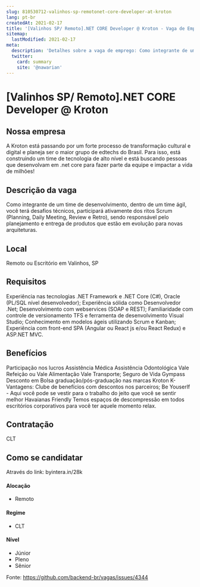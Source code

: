 ```yaml
---
slug: 810530712-valinhos-sp-remotonet-core-developer-at-kroton
lang: pt-br
createdAt: 2021-02-17
title: '[Valinhos SP/ Remoto].NET CORE Developer @ Kroton - Vaga de Emprego'
sitemap:
  lastModified: 2021-02-17
meta:
  description: 'Detalhes sobre a vaga de emprego: Como integrante de um time de desenvolvimento, dentro de um time ágil, você terá desafios técnicos, participará ativamente dos ritos Scrum (Planning, Daily Meeting, Review e Retro), sendo responsável pelo planejamento e entrega de produtos que estão em evolução para novas arquiteturas.'
  twitter:
    card: summary
    site: '@nawarian'
---
```


# [Valinhos SP/ Remoto].NET CORE Developer @ Kroton

## Nossa empresa

A Kroton está passando por um forte processo de transformação cultural e digital e planeja ser o maior grupo de edtechs do Brasil. Para isso, está construindo um time de tecnologia de alto nível e está buscando pessoas que desenvolvam em .net core para fazer parte da equipe e impactar a vida de milhões!

## Descrição da vaga

Como integrante de um time de desenvolvimento, dentro de um time ágil, você terá desafios técnicos, participará ativamente dos ritos Scrum (Planning, Daily Meeting, Review e Retro), sendo responsável pelo planejamento e entrega de produtos que estão em evolução para novas arquiteturas.


## Local

 Remoto ou Escritório em Valinhos, SP

## Requisitos

Experiência nas tecnologias .NET Framework e .NET Core (C#), Oracle (PL/SQL nível desenvolvedor);
Experiência sólida como Desenvolvedor .Net;
Desenvolvimento com webservices (SOAP e REST);
Familiaridade com controle de versionamento TFS e ferramenta de desenvolvimento Visual Studio;
Conhecimento em modelos ágeis utilizando Scrum e Kanban;
Experiência com front-end SPA (Angular ou React js e/ou React Redux) e ASP.NET MVC.
## Benefícios

Participação nos lucros
Assistência Médica
Assistência Odontológica
Vale Refeição ou Vale Alimentação
Vale Transporte;
Seguro de Vida
Gympass
Desconto em Bolsa graduação/pós-graduação nas marcas Kroton
K-Vantagens: Clube de benefícios com descontos nos parceiros;
Be Youserlf - Aqui você pode se vestir para o trabalho do jeito que você se sentir melhor
Havaianas Friendly
Temos espaços de descompressão em todos escritórios corporativos para você ter aquele momento relax.

## Contratação

CLT

## Como se candidatar

Através do link: byintera.in/28k


#### Alocação
- Remoto

#### Regime
- CLT


#### Nível
- Júnior
- Pleno
- Sênior


Fonte: https://github.com/backend-br/vagas/issues/4344